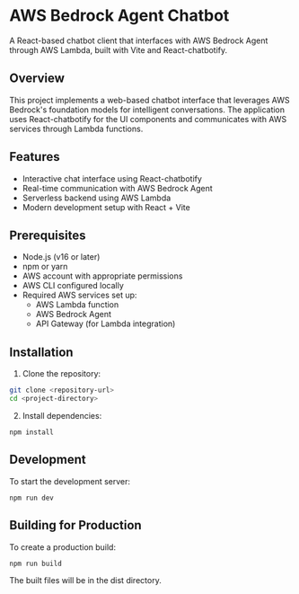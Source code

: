 # AWS Bedrock Agent Chatbot

A React-based chatbot client that interfaces with AWS Bedrock Agent through AWS Lambda, built with Vite and React-chatbotify.

## Overview

This project implements a web-based chatbot interface that leverages AWS Bedrock's foundation models for intelligent conversations. The application uses React-chatbotify for the UI components and communicates with AWS services through Lambda functions.

## Features

- Interactive chat interface using React-chatbotify
- Real-time communication with AWS Bedrock Agent
- Serverless backend using AWS Lambda
- Modern development setup with React + Vite

## Prerequisites

- Node.js (v16 or later)
- npm or yarn
- AWS account with appropriate permissions
- AWS CLI configured locally
- Required AWS services set up:
  - AWS Lambda function
  - AWS Bedrock Agent
  - API Gateway (for Lambda integration)

## Installation

1. Clone the repository:
```bash
git clone <repository-url>
cd <project-directory>
```

2. Install dependencies:
```
npm install
```

## Development

To start the development server:
```
npm run dev
```

## Building for Production

To create a production build:
```
npm run build
```
The built files will be in the dist directory.


